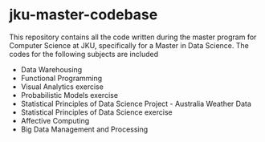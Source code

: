 # jku-master-codebase #

 This repository contains all the code written during the master program for Computer Science at JKU, specifically for a Master in Data Science. The codes for the following subjects are included

- Data Warehousing
- Functional Programming
- Visual Analytics exercise
- Probabilistic Models exercise
- Statistical Principles of Data Science Project - Australia Weather Data
- Statistical Principles of Data Science exercise
- Affective Computing
- Big Data Management and Processing
